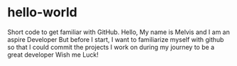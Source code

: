 # hello-world
Short code to get familiar with GitHub.
Hello, My name is Melvis and I am an aspire Developer
But before I start, I want to familiarize myself with github so that I could commit the projects I work on
during my journey to be a great developer
Wish me Luck!
